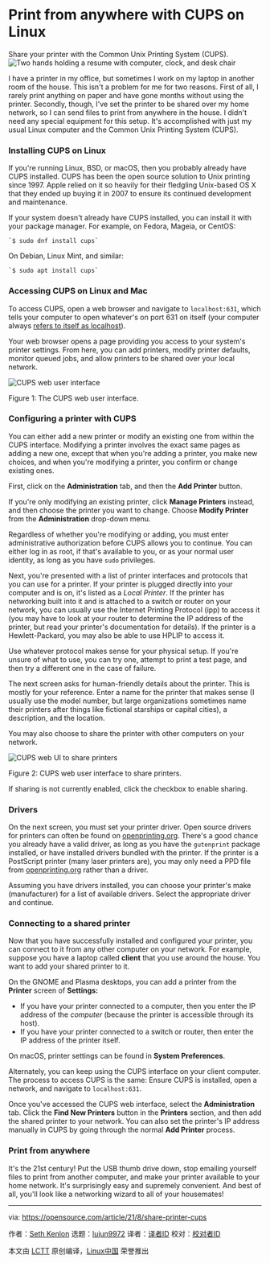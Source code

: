 [#]: subject: "Print from anywhere with CUPS on Linux"
[#]: via: "https://opensource.com/article/21/8/share-printer-cups"
[#]: author: "Seth Kenlon https://opensource.com/users/seth"
[#]: collector: "lujun9972"
[#]: translator: "fisherue "
[#]: reviewer: " "
[#]: publisher: " "
[#]: url: " "

Print from anywhere with CUPS on Linux
======
Share your printer with the Common Unix Printing System (CUPS).
![Two hands holding a resume with computer, clock, and desk chair ][1]

I have a printer in my office, but sometimes I work on my laptop in another room of the house. This isn't a problem for me for two reasons. First of all, I rarely print anything on paper and have gone months without using the printer. Secondly, though, I've set the printer to be shared over my home network, so I can send files to print from anywhere in the house. I didn't need any special equipment for this setup. It's accomplished with just my usual Linux computer and the Common Unix Printing System (CUPS).

### Installing CUPS on Linux

If you're running Linux, BSD, or macOS, then you probably already have CUPS installed. CUPS has been the open source solution to Unix printing since 1997. Apple relied on it so heavily for their fledgling Unix-based OS X that they ended up buying it in 2007 to ensure its continued development and maintenance.

If your system doesn't already have CUPS installed, you can install it with your package manager. For example, on Fedora, Mageia, or CentOS:


```
`$ sudo dnf install cups`
```

On Debian, Linux Mint, and similar:


```
`$ sudo apt install cups`
```

### Accessing CUPS on Linux and Mac

To access CUPS, open a web browser and navigate to `localhost:631`, which tells your computer to open whatever's on port 631 on itself (your computer always [refers to itself as localhost][2]).

Your web browser opens a page providing you access to your system's printer settings. From here, you can add printers, modify printer defaults, monitor queued jobs, and allow printers to be shared over your local network.

![CUPS web user interface][3]

Figure 1: The CUPS web user interface.

### Configuring a printer with CUPS

You can either add a new printer or modify an existing one from within the CUPS interface. Modifying a printer involves the exact same pages as adding a new one, except that when you're adding a printer, you make new choices, and when you're modifying a printer, you confirm or change existing ones.

First, click on the **Administration** tab, and then the **Add Printer** button.

If you're only modifying an existing printer, click **Manage Printers** instead, and then choose the printer you want to change. Choose **Modify Printer** from the **Administration** drop-down menu.

Regardless of whether you're modifying or adding, you must enter administrative authorization before CUPS allows you to continue. You can either log in as root, if that's available to you, or as your normal user identity, as long as you have `sudo` privileges.

Next, you're presented with a list of printer interfaces and protocols that you can use for a printer. If your printer is plugged directly into your computer and is on, it's listed as a _Local Printer_. If the printer has networking built into it and is attached to a switch or router on your network, you can usually use the Internet Printing Protocol (ipp) to access it (you may have to look at your router to determine the IP address of the printer, but read your printer's documentation for details). If the printer is a Hewlett-Packard, you may also be able to use HPLIP to access it.

Use whatever protocol makes sense for your physical setup. If you're unsure of what to use, you can try one, attempt to print a test page, and then try a different one in the case of failure.

The next screen asks for human-friendly details about the printer. This is mostly for your reference. Enter a name for the printer that makes sense (I usually use the model number, but large organizations sometimes name their printers after things like fictional starships or capital cities), a description, and the location.

You may also choose to share the printer with other computers on your network.

![CUPS web UI to share printers][4]

Figure 2: CUPS web user interface to share printers.

If sharing is not currently enabled, click the checkbox to enable sharing.

### Drivers

On the next screen, you must set your printer driver. Open source drivers for printers can often be found on [openprinting.org][5]. There's a good chance you already have a valid driver, as long as you have the `gutenprint` package installed, or have installed drivers bundled with the printer. If the printer is a PostScript printer (many laser printers are), you may only need a PPD file from [openprinting.org][5] rather than a driver.

Assuming you have drivers installed, you can choose your printer's make (manufacturer) for a list of available drivers. Select the appropriate driver and continue.

### Connecting to a shared printer

Now that you have successfully installed and configured your printer, you can connect to it from any other computer on your network. For example, suppose you have a laptop called **client** that you use around the house. You want to add your shared printer to it.

On the GNOME and Plasma desktops, you can add a printer from the **Printer** screen of **Settings:**

  * If you have your printer connected to a computer, then you enter the IP address of the _computer_ (because the printer is accessible through its host).
  * If you have your printer connected to a switch or router, then enter the IP address of the printer itself.



On macOS, printer settings can be found in **System Preferences**.

Alternately, you can keep using the CUPS interface on your client computer. The process to access CUPS is the same: Ensure CUPS is installed, open a network, and navigate to `localhost:631`.

Once you've accessed the CUPS web interface, select the **Administration** tab. Click the **Find New Printers** button in the **Printers** section, and then add the shared printer to your network. You can also set the printer's IP address manually in CUPS by going through the normal **Add Printer** process.

### Print from anywhere

It's the 21st century! Put the USB thumb drive down, stop emailing yourself files to print from another computer, and make your printer available to your home network. It's surprisingly easy and supremely convenient. And best of all, you'll look like a networking wizard to all of your housemates!

--------------------------------------------------------------------------------

via: https://opensource.com/article/21/8/share-printer-cups

作者：[Seth Kenlon][a]
选题：[lujun9972][b]
译者：[译者ID](https://github.com/fisherue)
校对：[校对者ID](https://github.com/校对者ID)

本文由 [LCTT](https://github.com/LCTT/TranslateProject) 原创编译，[Linux中国](https://linux.cn/) 荣誉推出

[a]: https://opensource.com/users/seth
[b]: https://github.com/lujun9972
[1]: https://opensource.com/sites/default/files/styles/image-full-size/public/lead-images/resume_career_document_general.png?itok=JEaFL2XI (Two hands holding a resume with computer, clock, and desk chair )
[2]: https://opensource.com/article/21/4/network-management
[3]: https://opensource.com/sites/default/files/cups-web-ui.jpeg
[4]: https://opensource.com/sites/default/files/cups-web-ui-share_0.jpeg
[5]: http://openprinting.org
